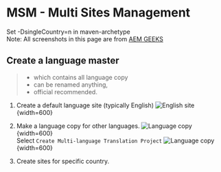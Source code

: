 # MSM - Multi Sites Management

<p class="call-out-1">
Set -DsingleCountry=n in maven-archetype <br>
Note:  All screenshots in this page are from <a href="https://www.youtube.com/c/AEMGeeks" target="_blank">AEM GEEKS</a>
</p>

## Create a language master

> - which contains all language copy
> - can be renamed anything,
> - official recommended.

1. Create a default language site (typically English)
   ![English site](/assets/img/aem/msm-site-1.png){width=600}
2. Make a language copy for other languages.
   ![Language copy](/assets/img/aem/msm-site-2.png){width=600}
   <br>
   Select `Create Multi-language Translation Project` 
   ![Language copy](/assets/img/aem/msm-site-3.png){width=600}

3. Create sites for specific country.
